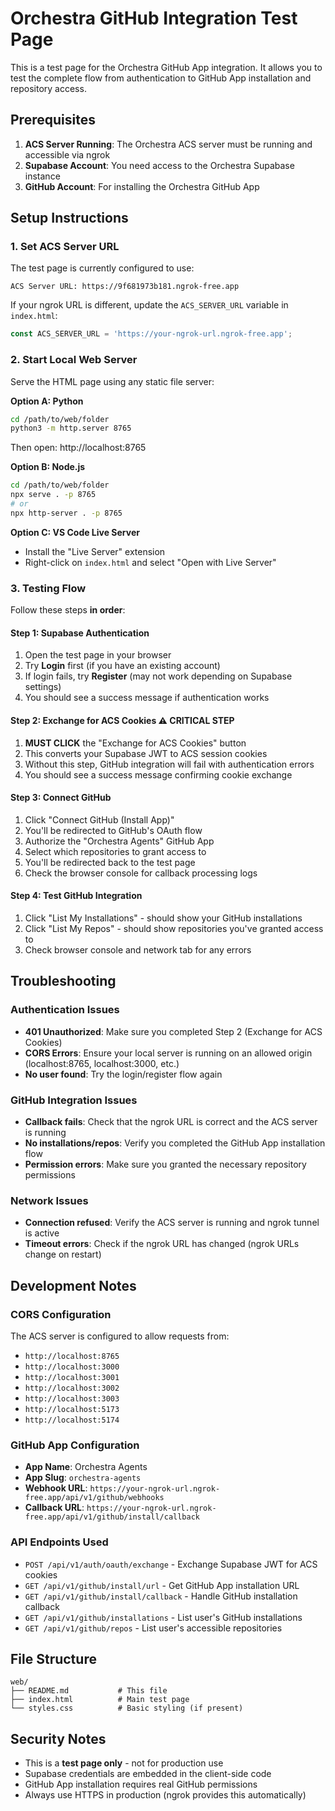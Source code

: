 # Orchestra GitHub Integration Test Page

This is a test page for the Orchestra GitHub App integration. It allows you to test the complete flow from authentication to GitHub App installation and repository access.

## Prerequisites

1. **ACS Server Running**: The Orchestra ACS server must be running and accessible via ngrok
2. **Supabase Account**: You need access to the Orchestra Supabase instance
3. **GitHub Account**: For installing the Orchestra GitHub App

## Setup Instructions

### 1. Set ACS Server URL

The test page is currently configured to use:
```
ACS Server URL: https://9f681973b181.ngrok-free.app
```

If your ngrok URL is different, update the `ACS_SERVER_URL` variable in `index.html`:
```javascript
const ACS_SERVER_URL = 'https://your-ngrok-url.ngrok-free.app';
```

### 2. Start Local Web Server

Serve the HTML page using any static file server:

**Option A: Python**
```bash
cd /path/to/web/folder
python3 -m http.server 8765
```
Then open: http://localhost:8765

**Option B: Node.js**
```bash
cd /path/to/web/folder
npx serve . -p 8765
# or
npx http-server . -p 8765
```

**Option C: VS Code Live Server**
- Install the "Live Server" extension
- Right-click on `index.html` and select "Open with Live Server"

### 3. Testing Flow

Follow these steps **in order**:

#### Step 1: Supabase Authentication
1. Open the test page in your browser
2. Try **Login** first (if you have an existing account)
3. If login fails, try **Register** (may not work depending on Supabase settings)
4. You should see a success message if authentication works

#### Step 2: Exchange for ACS Cookies ⚠️ **CRITICAL STEP**
1. **MUST CLICK** the "Exchange for ACS Cookies" button
2. This converts your Supabase JWT to ACS session cookies
3. Without this step, GitHub integration will fail with authentication errors
4. You should see a success message confirming cookie exchange

#### Step 3: Connect GitHub
1. Click "Connect GitHub (Install App)"
2. You'll be redirected to GitHub's OAuth flow
3. Authorize the "Orchestra Agents" GitHub App
4. Select which repositories to grant access to
5. You'll be redirected back to the test page
6. Check the browser console for callback processing logs

#### Step 4: Test GitHub Integration
1. Click "List My Installations" - should show your GitHub installations
2. Click "List My Repos" - should show repositories you've granted access to
3. Check browser console and network tab for any errors

## Troubleshooting

### Authentication Issues
- **401 Unauthorized**: Make sure you completed Step 2 (Exchange for ACS Cookies)
- **CORS Errors**: Ensure your local server is running on an allowed origin (localhost:8765, localhost:3000, etc.)
- **No user found**: Try the login/register flow again

### GitHub Integration Issues
- **Callback fails**: Check that the ngrok URL is correct and the ACS server is running
- **No installations/repos**: Verify you completed the GitHub App installation flow
- **Permission errors**: Make sure you granted the necessary repository permissions

### Network Issues
- **Connection refused**: Verify the ACS server is running and ngrok tunnel is active
- **Timeout errors**: Check if the ngrok URL has changed (ngrok URLs change on restart)

## Development Notes

### CORS Configuration
The ACS server is configured to allow requests from:
- `http://localhost:8765`
- `http://localhost:3000`
- `http://localhost:3001`
- `http://localhost:3002`
- `http://localhost:3003`
- `http://localhost:5173`
- `http://localhost:5174`

### GitHub App Configuration
- **App Name**: Orchestra Agents
- **App Slug**: `orchestra-agents`
- **Webhook URL**: `https://your-ngrok-url.ngrok-free.app/api/v1/github/webhooks`
- **Callback URL**: `https://your-ngrok-url.ngrok-free.app/api/v1/github/install/callback`

### API Endpoints Used
- `POST /api/v1/auth/oauth/exchange` - Exchange Supabase JWT for ACS cookies
- `GET /api/v1/github/install/url` - Get GitHub App installation URL
- `GET /api/v1/github/install/callback` - Handle GitHub installation callback
- `GET /api/v1/github/installations` - List user's GitHub installations
- `GET /api/v1/github/repos` - List user's accessible repositories

## File Structure

```
web/
├── README.md           # This file
├── index.html          # Main test page
└── styles.css          # Basic styling (if present)
```

## Security Notes

- This is a **test page only** - not for production use
- Supabase credentials are embedded in the client-side code
- GitHub App installation requires real GitHub permissions
- Always use HTTPS in production (ngrok provides this automatically)